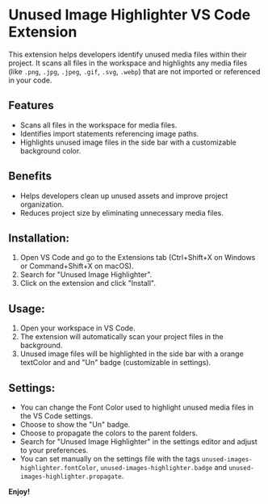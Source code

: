 # Unused Image Highlighter VS Code Extension

This extension helps developers identify unused media files within their project. It scans all files in the workspace and highlights any media files (like `.png`, `.jpg`, `.jpeg`, `.gif`, `.svg`, `.webp`) that are not imported or referenced in your code.

## Features

* Scans all files in the workspace for media files.
* Identifies import statements referencing image paths.
* Highlights unused image files in the side bar with a customizable background color.

## Benefits

* Helps developers clean up unused assets and improve project organization.
* Reduces project size by eliminating unnecessary media files.

## Installation:

1. Open VS Code and go to the Extensions tab (Ctrl+Shift+X on Windows or Command+Shift+X on macOS).
2. Search for "Unused Image Highlighter".
3. Click on the extension and click "Install".

## Usage:

1. Open your workspace in VS Code.
2. The extension will automatically scan your project files in the background.
3. Unused image files will be highlighted in the side bar with a orange textColor and and "Un" badge (customizable in settings).


## Settings:

* You can change the Font Color used to highlight unused media files in the VS Code settings.
* Choose to show the "Un" badge.
* Choose to propagate the colors to the parent folders.
* Search for "Unused Image Highlighter" in the settings editor and adjust to your preferences.
* You can set manually on the settings file with the tags `unused-images-highlighter.fontColor`, `unused-images-highlighter.badge` and `unused-images-highlighter.propagate`.

**Enjoy!**
